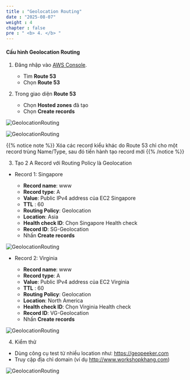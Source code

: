 ```yaml
---
title : "Geolocation Routing"
date : "2025-08-07"
weight : 4
chapter : false
pre : " <b> 4. </b> "
---
```


#### Cấu hình Geolocation Routing

1. Đăng nhập vào [AWS Console](https://aws.amazon.com/console/).

    - Tìm **Route 53**
    - Chọn **Route 53**

2. Trong giao diện **Route 53**

    - Chọn **Hosted zones** đã tạo 
    - Chọn **Create records**

![GeolocationRouting](/FCJ-Workshop/images/2/CWT1.png?featherlight=false&width=90pc)

![GeolocationRouting](/FCJ-Workshop/images/2/CWT2.png?featherlight=false&width=90pc)

{{% notice note %}}
Xóa các record kiểu khác do Route 53 chỉ cho một record trùng Name/Type, sau đó tiến hành tạo record mới 
{{% /notice %}}

3. Tạo 2 A Record với Routing Policy là Geolocation

- Record 1: Singapore

   - **Record name**: www
   - **Record type**: A
   - **Value**: Public IPv4 address của EC2 Singapore
   - **TTL** : 60
   - **Routing Policy**: Geolocation
   - **Location**: Asia
   - **Health check ID**: Chọn Singapore Health check
   - **Record ID**: SG-Geolocation
   - Nhấn **Create records**

![GeolocationRouting](/FCJ-Workshop/images/2/CGC1.png?featherlight=false&width=90pc)

- Record 2: Virginia

   - **Record name**: www
   - **Record type**: A
   - **Value**: Public IPv4 address của EC2 Virginia
   - **TTL** : 60
   - **Routing Policy**: Geolocation
   - **Location**: North America
   - **Health check ID**: Chọn Virginia Health check
   - **Record ID**: VG-Geolocation
   - Nhấn **Create records**

![GeolocationRouting](/FCJ-Workshop/images/2/CGC2.png?featherlight=false&width=90pc)

4. Kiểm thử

- Dùng công cụ test từ nhiều location như: https://geopeeker.com
- Truy cập địa chỉ domain (ví dụ http://www.workshopkhang.com)

![GeolocationRouting](/FCJ-Workshop/images/2/CGC3.png?featherlight=false&width=90pc)
